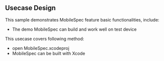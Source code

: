 ## Usecase Design

This sample demonstrates MobileSpec feature basic functionalities, include:

* The demo MobileSpec can build and work well on test device

This usecase covers following method:

* open MobileSpec.xcodeproj
* MobileSpec can be built with Xcode
